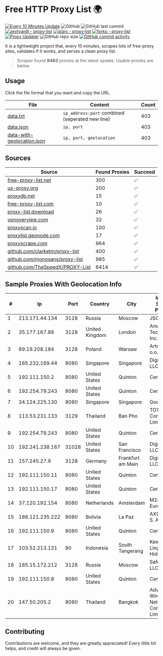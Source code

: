 
# Free HTTP Proxy List 🌍

[![Every 10 Minutes Update](https://github.com/mertguvencli/http-proxy-list/actions/workflows/main.yml/badge.svg?branch=main)](https://github.com/mertguvencli/http-proxy-list/actions/workflows/main.yml)
![GitHub](https://img.shields.io/github/license/mertguvencli/http-proxy-list)
![GitHub last commit](https://img.shields.io/github/last-commit/mertguvencli/http-proxy-list)
[![zevtyardt - proxy-list](https://img.shields.io/static/v1?label=zevtyardt&message=proxy-list&color=blue&logo=github)](https://github.com/zevtyardt/proxy-list "Go to GitHub repo")
[![stars - proxy-list](https://img.shields.io/github/stars/zevtyardt/proxy-list?style=social)](https://github.com/zevtyardt/proxy-list)
[![forks - proxy-list](https://img.shields.io/github/forks/zevtyardt/proxy-list?style=social)](https://github.com/zevtyardt/proxy-list)
[![Proxy Updater](https://github.com/zevtyardt/proxy-list/workflows/Proxy%20Updater/badge.svg)](https://github.com/zevtyardt/proxy-list/actions?query=workflow:"Proxy+Updater")
![GitHub repo size](https://img.shields.io/github/repo-size/zevtyardt/proxy-list)
[![GitHub commit activity](https://img.shields.io/github/commit-activity/m/zevtyardt/proxy-list?logo=commits)](https://github.com/zevtyardt/proxy-list/commits/main)

It is a lightweight project that, every 10 minutes, scrapes lots of free-proxy sites, validates if it works, and serves a clean proxy list.

> Scraper found **9463** proxies at the latest update. Usable proxies are below.

## Usage

Click the file format that you want and copy the URL.

|File|Content|Count|
|----|-------|-----|
|[data.txt](https://raw.githubusercontent.com/mertguvencli/http-proxy-list/main/proxy-list/data.txt)|`ip_address:port` combined (seperated new line)|403|
|[data.json](https://raw.githubusercontent.com/mertguvencli/http-proxy-list/main/proxy-list/data.json)|`ip, port`|403|
|[data-with-geolocation.json](https://raw.githubusercontent.com/mertguvencli/http-proxy-list/main/proxy-list/data-with-geolocation.json)|`ip, port, geolocation`|403|

## Sources

|Source|Found Proxies|Succeed|
|------|-------------|-------|
|[free-proxy-list.net](https://free-proxy-list.net)|300|✅|
|[us-proxy.org](https://www.us-proxy.org)|200|✅|
|[proxydb.net](http://proxydb.net)|15|✅|
|[free-proxy-list.com](https://free-proxy-list.com/?page=&port=&type%5B%5D=http&type%5B%5D=https&up_time=0&search=Search)|10|✅|
|[proxy-list.download](https://www.proxy-list.download/HTTP)|26|✅|
|[vpnoverview.com](https://vpnoverview.com/privacy/anonymous-browsing/free-proxy-servers)|32|✅|
|[proxyscan.io](https://www.proxyscan.io)|100|✅|
|[proxylist.geonode.com](https://proxylist.geonode.com/api/proxy-list?limit=300&page=1&sort_by=lastChecked&sort_type=desc&protocols=http,https)|17|✅|
|[proxyscrape.com](https://api.proxyscrape.com/v2/?request=displayproxies&protocol=http&timeout=10000&country=all&ssl=all&anonymity=all)|964|✅|
|[github.com/clarketm/proxy-list](https://raw.githubusercontent.com/clarketm/proxy-list/master/proxy-list-raw.txt)|400|✅|
|[github.com/monosans/proxy-list](https://raw.githubusercontent.com/monosans/proxy-list/main/proxies/http.txt)|985|✅|
|[github.com/TheSpeedX/PROXY-List](https://raw.githubusercontent.com/TheSpeedX/PROXY-List/master/http.txt)|6414|✅|


## Sample Proxies With Geolocation Info

|#|Ip|Port|Country|City|Internet Service Provider|
|-|--|----|-------|----|-------------------------|
|1|213.171.44.134|3128|Russia|Moscow|JSC Comcor|
|2|35.177.167.88|3128|United Kingdom|London|Amazon Technologies Inc.|
|3|89.19.208.184|3128|Poland|Warsaw|Artnet Sp. z o.o.|
|4|165.232.169.44|8080|Singapore|Singapore|DigitalOcean, LLC|
|5|192.111.150.2|8080|United States|Quinton|Centrilogic|
|6|192.254.79.243|8080|United States|Quinton|Centrilogic|
|7|34.124.225.130|8080|Singapore|Singapore|Google LLC|
|8|113.53.231.133|3129|Thailand|Ban Pho|TOT Public Company Limited|
|9|192.254.79.243|8080|United States|Quinton|Centrilogic|
|10|192.241.238.167|31028|United States|San Francisco|DigitalOcean, LLC|
|11|157.245.27.9|3128|Germany|Frankfurt am Main|DigitalOcean, LLC|
|12|192.111.150.11|8080|United States|Quinton|Centrilogic|
|13|192.111.150.17|8080|United States|Quinton|Centrilogic|
|14|37.120.192.154|8080|Netherlands|Amsterdam|M247 Europe SRL|
|15|186.121.235.222|8080|Bolivia|La Paz|AXS Bolivia S. A.|
|16|192.111.150.9|8080|United States|Quinton|Centrilogic|
|17|103.52.213.131|80|Indonesia|South Tangerang|Kementerian Lingkungan Hidup|
|18|185.15.172.212|3128|Russia|Moscow|SafeData LLC|
|19|192.111.150.8|8080|United States|Quinton|Centrilogic|
|20|147.50.205.2|8080|Thailand|Bangkok|Advanced Wireless Network Company Limited|



## Contributing

Contributions are welcome, and they are greatly appreciated! Every
little bit helps, and credit will always be given.

